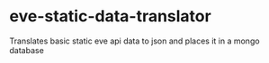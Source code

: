 # eve-static-data-translator
Translates basic static eve api data to json and places it in a mongo database
